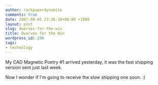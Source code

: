 ```yaml
---
author: rockpaperdynamite
comments: true
date: 2007-09-05 23:26:18+00:00 +1000
layout: post
slug: dwarves-for-the-win
title: Dwarves for the Win
wordpress_id: 296
tags:
- technology
---
```


My CAD Magnetic Poetry #1 arrived yesterday, it was the fast shipping version sent just last week.

Now I wonder if I'm going to receive the slow shipping one soon. :)
